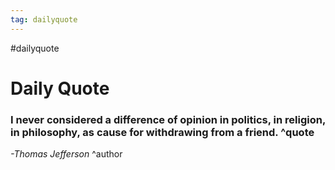 ```yaml
---
tag: dailyquote
---
```


#dailyquote

# Daily Quote

### I never considered a difference of opinion in politics, in religion, in philosophy, as cause for withdrawing from a friend. ^quote
*-Thomas Jefferson* ^author
